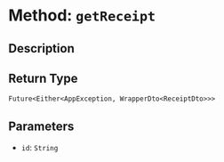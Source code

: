 # Method: `getReceipt`

## Description



## Return Type
`Future<Either<AppException, WrapperDto<ReceiptDto>>>`

## Parameters

- `id`: `String`
